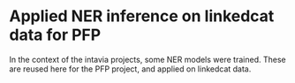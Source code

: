 # Applied NER inference on linkedcat data for PFP

In the context of the intavia projects, some NER models were trained. These are reused here for the
PFP project, and applied on linkedcat data.

